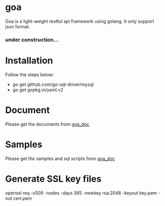 goa
========
Goa is a light-weight restful api framework using golang. It only support json format.

### under construction...

# Installation

Follow the steps below:
- go get github.com/go-sql-driver/mysql
- go get gopkg.in/yaml.v2

# Document
Please get the documents from [goa_doc](https://github.com/arthurlee/goa-doc)

# Samples
Please get the samples and sql scripts from [goa_doc](https://github.com/arthurlee/goa-doc)

# Generate SSL key files
openssl req -x509 -nodes -days 365 -newkey rsa:2048 -keyout key.pem -out cert.pem

